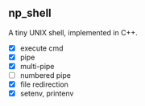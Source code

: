 ## np_shell

A tiny UNIX shell, implemented in C++.

- [x] execute cmd
- [x] pipe
- [x] multi-pipe
- [ ] numbered pipe
- [x] file redirection
- [x] setenv, printenv